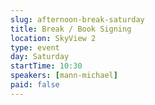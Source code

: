 ```yaml
---
slug: afternoon-break-saturday
title: Break / Book Signing
location: SkyView 2
type: event
day: Saturday
startTime: 10:30
speakers: [mann-michael]
paid: false
---
```

